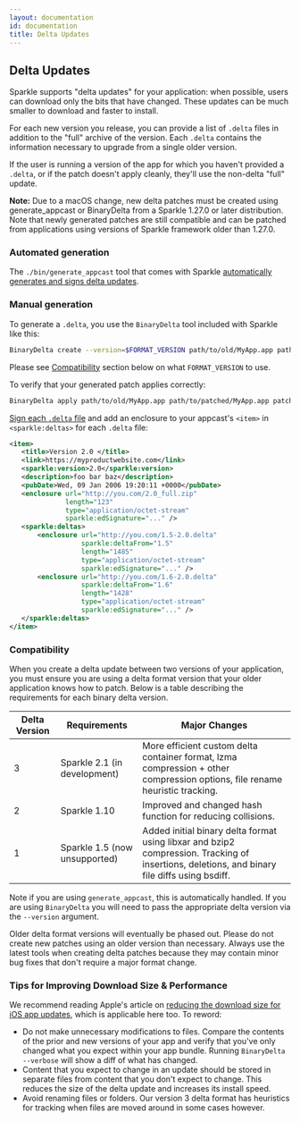 ```yaml
---
layout: documentation
id: documentation
title: Delta Updates
---
```

## Delta Updates

Sparkle supports "delta updates" for your application: when possible, users can download only the bits that have changed. These updates can be much smaller to download and faster to install.

For each new version you release, you can provide a list of `.delta` files in addition to the "full" archive of the version. Each `.delta` contains the information necessary to upgrade from a single older version.

If the user is running a version of the app for which you haven't provided a `.delta`, or if the patch doesn't apply cleanly, they'll use the non-delta "full" update.

<div class="alert alert-warning" role="alert">
<strong>Note:</strong> Due to a macOS change, new delta patches must be created using generate_appcast or BinaryDelta from a Sparkle 1.27.0 or later distribution. Note that newly generated patches are still compatible and can be patched from applications using versions of Sparkle framework older than 1.27.0.
</div>

### Automated generation

The `./bin/generate_appcast` tool that comes with Sparkle [automatically generates and signs delta updates](/documentation/#5-publish-your-appcast).

### Manual generation

To generate a `.delta`, you use the `BinaryDelta` tool included with Sparkle like this:

```sh
BinaryDelta create --version=$FORMAT_VERSION path/to/old/MyApp.app path/to/new/MyApp.app patch.delta
```

Please see [Compatibility](#Compatibility) section below on what `FORMAT_VERSION` to use.

To verify that your generated patch applies correctly:

```sh
BinaryDelta apply path/to/old/MyApp.app path/to/patched/MyApp.app patch.delta
```

[Sign each `.delta` file](/documentation/#3-segue-for-security-concerns) and add an enclosure to your appcast's `<item>` in `<sparkle:deltas>` for each `.delta` file:

```xml
<item>
   <title>Version 2.0 </title>
   <link>https://myproductwebsite.com</link>
   <sparkle:version>2.0</sparkle:version>
   <description>foo bar baz</description>
   <pubDate>Wed, 09 Jan 2006 19:20:11 +0000</pubDate>
   <enclosure url="http://you.com/2.0_full.zip"
              length="123"
              type="application/octet-stream"
              sparkle:edSignature="..." />
   <sparkle:deltas>
       <enclosure url="http://you.com/1.5-2.0.delta"
                  sparkle:deltaFrom="1.5"
                  length="1485"
                  type="application/octet-stream"
                  sparkle:edSignature="..." />
       <enclosure url="http://you.com/1.6-2.0.delta"
                  sparkle:deltaFrom="1.6"
                  length="1428"
                  type="application/octet-stream"
                  sparkle:edSignature="..." />
   </sparkle:deltas>
</item>
```

### Compatibility

When you create a delta update between two versions of your application, you must ensure you are using a delta format version that your older application knows how to patch. Below is a table describing the requirements for each binary delta version.

| Delta Version | Requirements                  | Major Changes                                                                                        |
| -----------   | ----------------------------- | ---------------------------------------------------------------------------------------------------- |
| 3             | Sparkle 2.1 (in development)  | More efficient custom delta container format, lzma compression + other compression options, file rename heuristic tracking. |
| 2             | Sparkle 1.10                  | Improved and changed hash function for reducing collisions.                                          |
| 1             | Sparkle 1.5 (now unsupported) | Added initial binary delta format using libxar and bzip2 compression. Tracking of insertions, deletions, and binary file diffs using bsdiff. |

Note if you are using `generate_appcast`, this is automatically handled. If you are using `BinaryDelta` you will need to pass the appropriate delta version via the `--version` argument.

Older delta format versions will eventually be phased out. Please do not create new patches using an older version than necessary. Always use the latest tools when creating delta patches because they may contain minor bug fixes that don't require a major format change.

### Tips for Improving Download Size & Performance

We recommend reading Apple's article on [reducing the download size for iOS app updates](https://developer.apple.com/library/content/qa/qa1779/_index.html), which is applicable here too. To reword:

* Do not make unnecessary modifications to files. Compare the contents of the prior and new versions of your app and verify that you've only changed what you expect within your app bundle. Running `BinaryDelta --verbose` will show a diff of what has changed.
* Content that you expect to change in an update should be stored in separate files from content that you don't expect to change. This reduces the size of the delta update and increases its install speed.
* Avoid renaming files or folders. Our version 3 delta format has heuristics for tracking when files are moved around in some cases however.
